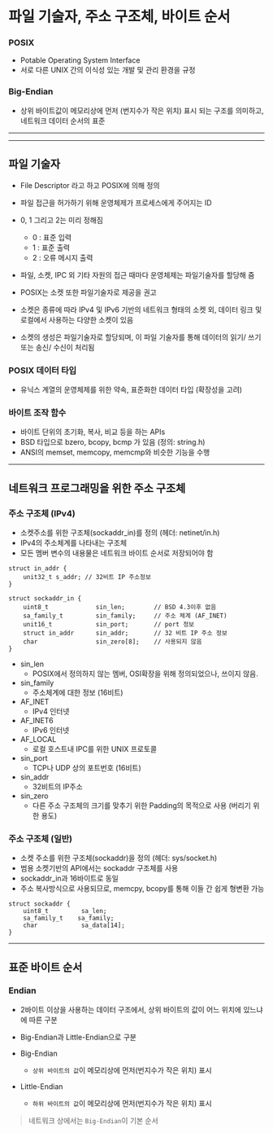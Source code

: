 # 파일 기술자, 주소 구조체, 바이트 순서

### POSIX

- Potable Operating System Interface
- 서로 다른 UNIX 간의 이식성 있는 개발 및 관리 환경을 규정

### Big-Endian

- 상위 바이트값이 메모리상에 먼저 (번지수가 작은 위치) 표시 되는 구조를 의미하고, 네트워크 데이터 순서의 표준

---

---

## 파일 기술자

- File Descriptor 라고 하고 POSIX에 의해 정의
- 파일 접근을 허가하기 위해 운영체제가 프로세스에게 주어지는 ID
- 0, 1 그리고 2는 미리 정해짐
  - 0 : 표준 입력
  - 1 : 표준 출력
  - 2 : 오류 메시지 출력
- 파일, 소켓, IPC 외 기타 자원의 접근 때마다 운영체제는 파일기술자를 할당해 줌

- POSIX는 소켓 또한 파일기술자로 제공을 권고
- 소켓은 종류에 따라 IPv4 및 IPv6 기반의 네트워크 형태의 소켓 외, 데이터 링크 및 로컬에서 사용하는 다양한 소켓이 있음
- 소켓의 생성은 파일기술자로 할당되며, 이 파일 기술자를 통해 데이터의 읽기/ 쓰기 또는 송신/ 수신이 처리됨

### POSIX 데이터 타입

- 유닉스 계열의 운영체제를 위한 약속, 표준화한 데이터 타입 (확장성을 고려)

### 바이트 조작 함수

- 바이트 단위의 초기화, 복사, 비교 등을 하는 APIs
- BSD 타입으로 bzero, bcopy, bcmp 가 있음 (정의: string.h)
- ANSI의 memset, memcopy, memcmp와 비슷한 기능을 수행

---

## 네트워크 프로그래밍을 위한 주소 구조체

### 주소 구조체 (IPv4)

- 소켓주소를 위한 구조체(sockaddr_in)를 정의 (헤더: netinet/in.h)
- IPv4의 주소체계를 나타내는 구조체
- 모든 멤버 변수의 내용물은 네트워크 바이트 순서로 저장되어야 함

```
struct in_addr {
    unit32_t s_addr; // 32비트 IP 주소정보
}

struct sockaddr_in {
    uint8_t             sin_len;        // BSD 4.3이후 없음
    sa_family_t         sin_family;     // 주소 체계 (AF_INET)
    unit16_t            sin_port;       // port 정보
    struct in_addr      sin_addr;       // 32 비트 IP 주소 정보
    char                sin_zero[8];    // 사용되지 않음
}
```

- sin_len
  - POSIX에서 정의하지 않는 멤버, OSI확장을 위해 정의되었으나, 쓰이지 않음.
- sin_family
  - 주소체계에 대한 정보 (16비트)
- AF_INET
  - IPv4 인터넷
- AF_INET6
  - IPv6 인터넷
- AF_LOCAL
  - 로컬 호스트내 IPC를 위한 UNIX 프로토콜
- sin_port
  - TCP나 UDP 상의 포트번호 (16비트)
- sin_addr
  - 32비트의 IP주소
- sin_zero
  - 다른 주소 구조체의 크기를 맞추기 위한 Padding의 목적으로 사용 (버리기 위한 용도)

### 주소 구조체 (일반)

- 소켓 주소를 위한 구조체(sockaddr)을 정의 (헤더: sys/socket.h)
- 범용 소켓기반의 API에서는 sockaddr 구조체를 사용
- sockaddr_in과 16바이트로 동일
- 주소 복사방식으로 사용되므로, memcpy, bcopy를 통해 이들 간 쉽게 형변환 가능

```
struct sockaddr {
    uint8_t         sa_len;
    sa_family_t    sa_family;
    char            sa_data[14];
}
```

---

## 표준 바이트 순서

### Endian

- 2바이트 이상을 사용하는 데이터 구조에서, 상위 바이트의 값이 어느 위치에 있느냐에 따른 구분
- Big-Endian과 Little-Endian으로 구분
- Big-Endian
  - `상위 바이트의 값`이 메모리상에 먼저(번지수가 작은 위치) 표시
- Little-Endian

  - `하위 바이트의 값`이 메모리상에 먼저(번지수가 작은 위치) 표시

> 네트워크 상에서는 `Big-Endian`이 기본 순서
